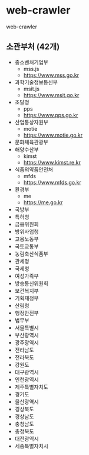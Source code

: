 # web-crawler

web-crawler

## 소관부처 (42개)

- 중소벤처기업부
  - mss.js
  - https://www.mss.go.kr
- 과학기술정보통신부
  - msit.js
  - https://www.msit.go.kr
- 조달청
  - pps
  - https://www.pps.go.kr
- 산업통상자원부
  - motie
  - https://www.motie.go.kr
- 문화체육관광부
- 해양수산부
  - kimst
  - https://www.kimst.re.kr
- 식품의약품안전처
  - mfds
  - https://www.mfds.go.kr
- 환경부
  - me
  - https://me.go.kr
- 국방부
- 특허청
- 금융위원회
- 방위사업청
- 고용노동부
- 국토교통부
- 농림축산식품부
- 관세청
- 국세청
- 여성가족부
- 방송통신위원회
- 보건복지부
- 기획재정부
- 산림청
- 행정안전부
- 법무부
- 서울특별시
- 부산광역시
- 광주광역시
- 전라남도
- 전라북도
- 강원도
- 대구광역시
- 인천광역시
- 제주특별자치도
- 경기도
- 울산광역시
- 경상북도
- 경상남도
- 충청남도
- 충청북도
- 대전광역시
- 세종특별자치시
